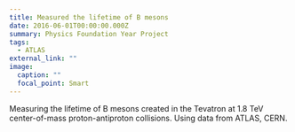 ```yaml
---
title: Measured the lifetime of B mesons
date: 2016-06-01T00:00:00.000Z
summary: P﻿hysics Foundation Year Project
tags:
  - ATLAS
external_link: ""
image:
  caption: ""
  focal_point: Smart
---
```

Measuring the lifetime of B mesons created in the Tevatron at 1.8 TeV center-of-mass proton-antiproton collisions. Using data from ATLAS, CERN.